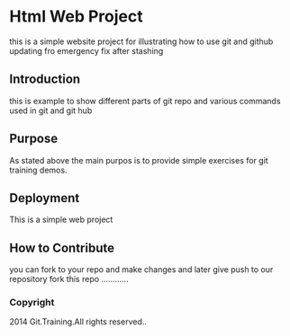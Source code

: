 # Html Web Project
this is a simple website project for illustrating how to use git and github updating fro emergency fix after stashing
## Introduction
this is example to show different parts of git repo and various commands used in git and git hub
## Purpose
As stated above the main purpos is to provide simple exercises for git training demos.
## Deployment
This is a simple web project 
## How to Contribute
you can fork to your repo and make changes and later give push to our repository 
fork this repo
............

### Copyright
2014 Git.Training.All rights reserved..